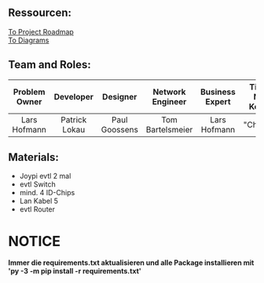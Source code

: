 ## Ressourcen:

[To Project Roadmap](https://docs.google.com/document/d/1F-cst-1xc6lAiVzRt9bhlMWnk4I6INncp--hGqchqAM/edit?usp=sharing "Google Docs Project Roadmap") <br>
[To Diagrams](https://docs.google.com/presentation/d/1sCFqs_ZvGJNFrfB3Qsg5LeebdYdzMTdnTpRpWa_ydFs/edit?usp=sharing "Google Sheets Diagrams")

## Team and Roles:

| Problem Owner |   Developer   |   Designer    | Network Engineer | Business Expert | Time & Note Keeper |
| :-----------: | :-----------: | :-----------: | :--------------: | :-------------: | :----------------: |
| Lars Hofmann  | Patrick Lokau | Paul Goossens | Tom Bartelsmeier |  Lars Hofmann   |     "Chronos"      |

## Materials:

- Joypi evtl 2 mal
- evtl Switch
- mind. 4 ID-Chips
- Lan Kabel 5
- evtl Router

# NOTICE

**Immer die requirements.txt aktualisieren und alle Package installieren mit 'py -3 -m pip install -r requirements.txt'**

